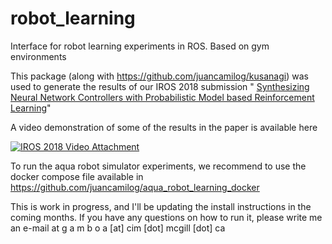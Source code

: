 # robot_learning
Interface for robot learning experiments in ROS. Based on gym environments


This package (along with https://github.com/juancamilog/kusanagi)  was used to generate the results of our IROS 2018 submission " [Synthesizing Neural Network Controllers with Probabilistic Model based Reinforcement Learning](http://www.cim.mcgill.ca/~gamboa/publications/iros_2018_model_based_rl.pdf)"

A video demonstration of some of the results in the paper is available here

[![IROS 2018 Video Attachment](http://img.youtube.com/vi/RasU8Opme_8/0.jpg)](http://www.youtube.com/watch?v=RasU8Opme_8)

To run the aqua robot simulator experiments, we recommend to use the docker compose file available in https://github.com/juancamilog/aqua_robot_learning_docker

This is work in progress, and I'll be updating the install instructions in the coming months. If you have any questions on how to run it, please write me an e-mail at g a m b o a [at] cim [dot] mcgill [dot] ca
